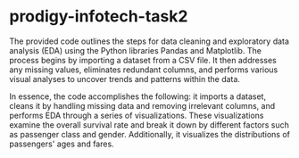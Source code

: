# prodigy-infotech-task2

The provided code outlines the steps for data cleaning and exploratory data analysis (EDA) using the Python libraries Pandas and Matplotlib. The process begins by importing a dataset from a CSV file. It then addresses any missing values, eliminates redundant columns, and performs various visual analyses to uncover trends and patterns within the data.

In essence, the code accomplishes the following: it imports a dataset, cleans it by handling missing data and removing irrelevant columns, and performs EDA through a series of visualizations. These visualizations examine the overall survival rate and break it down by different factors such as passenger class and gender. Additionally, it visualizes the distributions of passengers' ages and fares.
